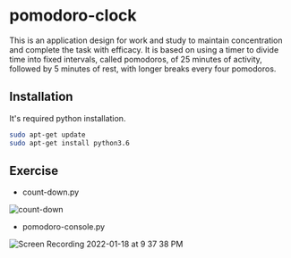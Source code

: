 # pomodoro-clock

This is an application design for work and study to maintain concentration and complete the task with efficacy.
It is based on using a timer to divide time into fixed intervals, called pomodoros, of 25 minutes of activity, followed by 5 minutes of rest, with longer breaks every four pomodoros.

## Installation

It's required python installation.

```bash
sudo apt-get update
sudo apt-get install python3.6
```
## Exercise

- count-down.py

![count-down](https://user-images.githubusercontent.com/53886913/150052896-34908848-797f-4a96-911c-11ae00f8fbfd.gif)

- pomodoro-console.py
 
![Screen Recording 2022-01-18 at 9 37 38 PM](https://user-images.githubusercontent.com/53886913/150053308-b4f1e08d-2703-4816-af4c-0fba571c907a.gif)
